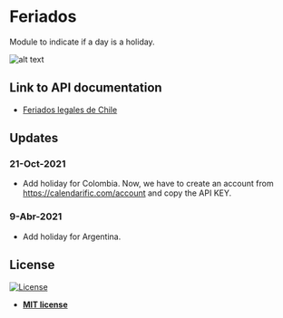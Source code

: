 # Feriados
Module to indicate if a day is a holiday.

![alt text](https://i.imgur.com/iLs5hHv.png)

<h2>Link to API documentation</h2>
<p>
  <ul>
    <li>
      <a href="https://apis.digital.gob.cl/fl/">
        Feriados legales de Chile
      </a>
    </li>
  </ul> 
</p>

## Updates

### 21-Oct-2021
- Add holiday for Colombia. Now, we have to create an account from https://calendarific.com/account and copy the API KEY.

### 9-Abr-2021
- Add holiday for Argentina.

<h2>License</h2>

<p><a href="http://badges.mit-license.org" rel="nofollow"><img src="https://camo.githubusercontent.com/107590fac8cbd65071396bb4d04040f76cde5bde/687474703a2f2f696d672e736869656c64732e696f2f3a6c6963656e73652d6d69742d626c75652e7376673f7374796c653d666c61742d737175617265" alt="License" data-canonical-src="http://img.shields.io/:license-mit-blue.svg?style=flat-square" style="max-width:100%;"></a></p>

<ul>
  <li><strong><a href="http://opensource.org/licenses/mit-license.php" rel="nofollow">MIT license</a></strong></li>
</ul>  
